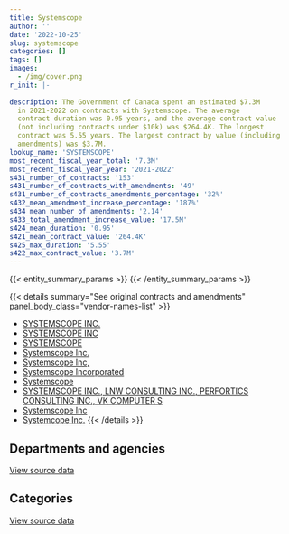 ```yaml
---
title: Systemscope
author: ''
date: '2022-10-25'
slug: systemscope
categories: []
tags: []
images:
  - /img/cover.png
r_init: |-
  
description: The Government of Canada spent an estimated $7.3M
  in 2021-2022 on contracts with Systemscope. The average
  contract duration was 0.95 years, and the average contract value
  (not including contracts under $10k) was $264.4K. The longest
  contract was 5.55 years. The largest contract by value (including
  amendments) was $3.7M.
lookup_name: 'SYSTEMSCOPE'
most_recent_fiscal_year_total: '7.3M'
most_recent_fiscal_year_year: '2021-2022'
s431_number_of_contracts: '153'
s431_number_of_contracts_with_amendments: '49'
s431_number_of_contracts_amendments_percentage: '32%'
s432_mean_amendment_increase_percentage: '187%'
s434_mean_number_of_amendments: '2.14'
s433_total_amendment_increase_value: '17.5M'
s424_mean_duration: '0.95'
s421_mean_contract_value: '264.4K'
s425_max_duration: '5.55'
s422_max_contract_value: '3.7M'
---
```


<script src="/rmarkdown-libs/htmlwidgets/htmlwidgets.js"></script>
<link href="/rmarkdown-libs/datatables-css/datatables-crosstalk.css" rel="stylesheet" />
<script src="/rmarkdown-libs/datatables-binding/datatables.js"></script>
<script src="/rmarkdown-libs/jquery/jquery-3.6.0.min.js"></script>
<link href="/rmarkdown-libs/dt-core-bootstrap/css/dataTables.bootstrap.min.css" rel="stylesheet" />
<link href="/rmarkdown-libs/dt-core-bootstrap/css/dataTables.bootstrap.extra.css" rel="stylesheet" />
<script src="/rmarkdown-libs/dt-core-bootstrap/js/jquery.dataTables.min.js"></script>
<script src="/rmarkdown-libs/dt-core-bootstrap/js/dataTables.bootstrap.min.js"></script>
<link href="/rmarkdown-libs/crosstalk/css/crosstalk.min.css" rel="stylesheet" />
<script src="/rmarkdown-libs/crosstalk/js/crosstalk.min.js"></script>
<script src="/rmarkdown-libs/htmlwidgets/htmlwidgets.js"></script>
<link href="/rmarkdown-libs/datatables-css/datatables-crosstalk.css" rel="stylesheet" />
<script src="/rmarkdown-libs/datatables-binding/datatables.js"></script>
<script src="/rmarkdown-libs/jquery/jquery-3.6.0.min.js"></script>
<link href="/rmarkdown-libs/dt-core-bootstrap/css/dataTables.bootstrap.min.css" rel="stylesheet" />
<link href="/rmarkdown-libs/dt-core-bootstrap/css/dataTables.bootstrap.extra.css" rel="stylesheet" />
<script src="/rmarkdown-libs/dt-core-bootstrap/js/jquery.dataTables.min.js"></script>
<script src="/rmarkdown-libs/dt-core-bootstrap/js/dataTables.bootstrap.min.js"></script>
<link href="/rmarkdown-libs/crosstalk/css/crosstalk.min.css" rel="stylesheet" />
<script src="/rmarkdown-libs/crosstalk/js/crosstalk.min.js"></script>

{{< entity_summary_params >}}
{{< /entity_summary_params >}}

{{< details summary="See original contracts and amendments" panel_body_class="vendor-names-list" >}}
- [SYSTEMSCOPE INC.](https://search.open.canada.ca/en/ct/?sort=contract_value_f%20desc&page=1&search_text=%22SYSTEMSCOPE%20INC.%22)
- [SYSTEMSCOPE INC](https://search.open.canada.ca/en/ct/?sort=contract_value_f%20desc&page=1&search_text=%22SYSTEMSCOPE%20INC%22)
- [SYSTEMSCOPE](https://search.open.canada.ca/en/ct/?sort=contract_value_f%20desc&page=1&search_text=%22SYSTEMSCOPE%22)
- [Systemscope Inc.](https://search.open.canada.ca/en/ct/?sort=contract_value_f%20desc&page=1&search_text=%22Systemscope%20Inc.%22)
- [Systemscope Inc,](https://search.open.canada.ca/en/ct/?sort=contract_value_f%20desc&page=1&search_text=%22Systemscope%20Inc%2c%22)
- [Systemscope Incorporated](https://search.open.canada.ca/en/ct/?sort=contract_value_f%20desc&page=1&search_text=%22Systemscope%20Incorporated%22)
- [Systemscope](https://search.open.canada.ca/en/ct/?sort=contract_value_f%20desc&page=1&search_text=%22Systemscope%22)
- [SYSTEMSCOPE INC., LNW CONSULTING INC., PERFORTICS CONSULTING INC., VK COMPUTER S](https://search.open.canada.ca/en/ct/?sort=contract_value_f%20desc&page=1&search_text=%22SYSTEMSCOPE%20INC.%2c%20LNW%20CONSULTING%20INC.%2c%20PERFORTICS%20CONSULTING%20INC.%2c%20VK%20COMPUTER%20S%22)
- [Systemscope Inc](https://search.open.canada.ca/en/ct/?sort=contract_value_f%20desc&page=1&search_text=%22Systemscope%20Inc%22)
- [Systemcope Inc.](https://search.open.canada.ca/en/ct/?sort=contract_value_f%20desc&page=1&search_text=%22Systemcope%20Inc.%22)
{{< /details >}}

## Departments and agencies

<div id="htmlwidget-1" style="width:100%;height:auto;" class="datatables html-widget"></div>
<script type="application/json" data-for="htmlwidget-1">{"x":{"style":"bootstrap","filter":"none","vertical":false,"data":[["<a href=\"/departments/aafc-aac/\">Agriculture and Agri-Food Canada<\/a>","<a href=\"/departments/atssc-scdata/\">Administrative Tribunals Support Service of Canada<\/a>","<a href=\"/departments/cbsa-asfc/\">Canada Border Services Agency<\/a>","<a href=\"/departments/cfia-acia/\">Canadian Food Inspection Agency<\/a>","<a href=\"/departments/cic/\">Immigration, Refugees and Citizenship Canada<\/a>","<a href=\"/departments/cra-arc/\">Canada Revenue Agency<\/a>","<a href=\"/departments/crtc/\">Canadian Radio-television and Telecommunications Commission<\/a>","<a href=\"/departments/csa-asc/\">Canadian Space Agency<\/a>","<a href=\"/departments/cta-otc/\">Canadian Transportation Agency<\/a>","<a href=\"/departments/dfatd-maecd/\">Global Affairs Canada<\/a>","<a href=\"/departments/dfo-mpo/\">Fisheries and Oceans Canada<\/a>","<a href=\"/departments/dnd-mdn/\">National Defence<\/a>","<a href=\"/departments/ec/\">Environment and Climate Change Canada<\/a>","<a href=\"/departments/esdc-edsc/\">Employment and Social Development Canada<\/a>","<a href=\"/departments/fin/\">Department of Finance Canada<\/a>","<a href=\"/departments/hc-sc/\">Health Canada<\/a>","<a href=\"/departments/ic/\">Innovation, Science and Economic Development Canada<\/a>","<a href=\"/departments/infc/\">Infrastructure Canada<\/a>","<a href=\"/departments/irb-cisr/\">Immigration and Refugee Board of Canada<\/a>","<a href=\"/departments/isc-sac/\">Indigenous Services Canada<\/a>","<a href=\"/departments/jus/\">Department of Justice Canada<\/a>","<a href=\"/departments/nrc-cnrc/\">National Research Council Canada<\/a>","<a href=\"/departments/nrcan-rncan/\">Natural Resources Canada<\/a>","<a href=\"/departments/nserc-crsng/\">Natural Sciences and Engineering Research Council of Canada<\/a>","<a href=\"/departments/pc/\">Parks Canada<\/a>","<a href=\"/departments/pch/\">Canadian Heritage<\/a>","<a href=\"/departments/phac-aspc/\">Public Health Agency of Canada<\/a>","<a href=\"/departments/ppsc-sppc/\">Public Prosecution Service of Canada<\/a>","<a href=\"/departments/psc-cfp/\">Public Service Commission of Canada<\/a>","<a href=\"/departments/pwgsc-tpsgc/\">Public Services and Procurement Canada<\/a>","<a href=\"/departments/rcmp-grc/\">Royal Canadian Mounted Police<\/a>","<a href=\"/departments/ssc-spc/\">Shared Services Canada<\/a>","<a href=\"/departments/tbs-sct/\">Treasury Board of Canada Secretariat<\/a>","<a href=\"/departments/tc/\">Transport Canada<\/a>","<a href=\"/departments/wage/\">Department for Women and Gender Equality<\/a>"],[877637.1,54291.95,null,449939.56,null,211875,10170,null,24860,16276.2,156381.8,233135.67,84457.91,444880.24,270848.5,247357,1070099.46,178992,null,null,88603.84,14452.24,96809.37,null,225162.81,24860,null,null,586999.4,null,19611.28,null,70564.5,705990.92,null],[1217022.04,null,94291.66,422873.2,null,139622.37,null,null,null,170320.46,12641.31,27500,197191.71,156580.94,null,39860.75,1081185.55,142380,225786.68,14496.16,42491.1,171489.28,268425.99,null,36750,null,39776,126340.95,null,null,null,24747,183622.82,761326.03,39953.81],[1235162.24,null,570877.3,157643.14,98253.5,283123.13,null,60500.33,null,413991.14,145046.8,39776,242097.38,162225.24,null,null,996664.04,221257.39,97093.07,51369.9,42375,null,4400.43,56982.41,null,null,null,75929.05,null,39776,null,37290,39550,79523.75,null],[1432577.12,null,1726933.46,618949.98,99993.7,289962.28,null,98144.99,null,341533.64,null,null,124870.03,456036.41,null,null,976393.05,685006,null,18014.65,null,null,null,199986.33,null,null,null,null,null,null,null,158444.86,17927.62,null,34492.5]],"container":"<table class=\"table table-striped table-hover row-border order-column display\">\n  <thead>\n    <tr>\n      <th>Department<\/th>\n      <th>2018-2019<\/th>\n      <th>2019-2020<\/th>\n      <th>2020-2021<\/th>\n      <th>2021-2022<\/th>\n    <\/tr>\n  <\/thead>\n<\/table>","options":{"order":[[4,"desc"]],"pageLength":10,"autoWidth":true,"columnDefs":[{"targets":1,"render":"function(data, type, row, meta) {\n    return type !== 'display' ? data : DTWidget.formatCurrency(data, \"$\", 2, 3, \",\", \".\", true, null);\n  }"},{"targets":2,"render":"function(data, type, row, meta) {\n    return type !== 'display' ? data : DTWidget.formatCurrency(data, \"$\", 2, 3, \",\", \".\", true, null);\n  }"},{"targets":3,"render":"function(data, type, row, meta) {\n    return type !== 'display' ? data : DTWidget.formatCurrency(data, \"$\", 2, 3, \",\", \".\", true, null);\n  }"},{"targets":4,"render":"function(data, type, row, meta) {\n    return type !== 'display' ? data : DTWidget.formatCurrency(data, \"$\", 2, 3, \",\", \".\", true, null);\n  }"},{"width":"16%","targets":[1,2,3,4]},{"className":"dt-right","targets":[1,2,3,4]}],"orderClasses":false}},"evals":["options.columnDefs.0.render","options.columnDefs.1.render","options.columnDefs.2.render","options.columnDefs.3.render"],"jsHooks":[]}</script>
<p class="text-right">
<a href="https://github.com/GoC-Spending/contracts-data/tree/main/data/out/vendors/systemscope/summary_by_fiscal_year_by_department.csv" class="source-data-link btn btn-link">View source data</a>
</p>

## Categories

<div id="htmlwidget-2" style="width:100%;height:auto;" class="datatables html-widget"></div>
<script type="application/json" data-for="htmlwidget-2">{"x":{"style":"bootstrap","filter":"none","vertical":false,"data":[["<a href=\"/categories/facilities_and_construction/\">Facilities and construction<\/a>","<a href=\"/categories/professional_services/\">Professional services<\/a>","<a href=\"/categories/information_technology/\">Information technology<\/a>"],[null,2683902.09,3480354.66],[111393.03,1518397.07,4006885.71],[115161.97,1281959.82,3753785.46],[null,1730400.25,5548866.38]],"container":"<table class=\"table table-striped table-hover row-border order-column display\">\n  <thead>\n    <tr>\n      <th>Category<\/th>\n      <th>2018-2019<\/th>\n      <th>2019-2020<\/th>\n      <th>2020-2021<\/th>\n      <th>2021-2022<\/th>\n    <\/tr>\n  <\/thead>\n<\/table>","options":{"order":[[4,"desc"]],"dom":"t","pageLength":30,"autoWidth":true,"columnDefs":[{"targets":1,"render":"function(data, type, row, meta) {\n    return type !== 'display' ? data : DTWidget.formatCurrency(data, \"$\", 2, 3, \",\", \".\", true, null);\n  }"},{"targets":2,"render":"function(data, type, row, meta) {\n    return type !== 'display' ? data : DTWidget.formatCurrency(data, \"$\", 2, 3, \",\", \".\", true, null);\n  }"},{"targets":3,"render":"function(data, type, row, meta) {\n    return type !== 'display' ? data : DTWidget.formatCurrency(data, \"$\", 2, 3, \",\", \".\", true, null);\n  }"},{"targets":4,"render":"function(data, type, row, meta) {\n    return type !== 'display' ? data : DTWidget.formatCurrency(data, \"$\", 2, 3, \",\", \".\", true, null);\n  }"},{"width":"16%","targets":[1,2,3,4]},{"className":"dt-right","targets":[1,2,3,4]}],"orderClasses":false,"lengthMenu":[10,25,30,50,100]}},"evals":["options.columnDefs.0.render","options.columnDefs.1.render","options.columnDefs.2.render","options.columnDefs.3.render"],"jsHooks":[]}</script>
<p class="text-right">
<a href="https://github.com/GoC-Spending/contracts-data/tree/main/data/out/vendors/systemscope/summary_by_fiscal_year_by_category.csv" class="source-data-link btn btn-link">View source data</a>
</p>
